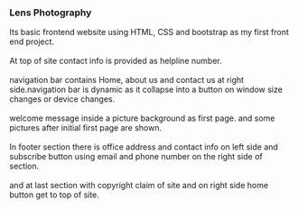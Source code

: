 <h3>Lens Photography</h3>

Its basic frontend website using HTML, CSS and bootstrap as my first front end project.</br></br>
At top of site contact info is provided as helpline number.</br></br>
navigation bar contains Home, about us and contact us at right side.navigation bar is dynamic as it collapse into a button on window size changes or device changes.</br></br>
welcome message inside a picture background as first page. and some pictures after initial first page are shown.</br></br>
In footer section there is office address and contact info on left side and subscribe button using email and phone number on the right side of section.</br></br>
and at last section with copyright claim of site and on right side home button get to top of site.
